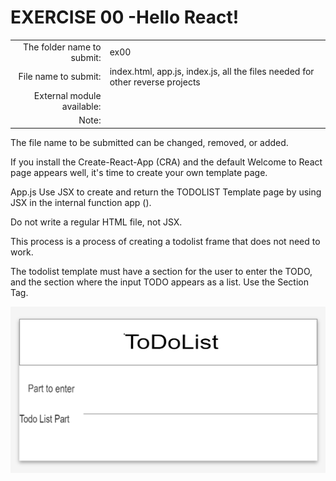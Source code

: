 # EXERCISE 00 -Hello React!

|                            |                 |
| -------------------:       | --------------- |
| The folder name to submit: | ex00 |
| File name to submit:       | index.html, app.js, index.js, all the files needed for other reverse projects                                       |
| External module available: |                 |
| Note:                      |                 |

The file name to be submitted can be changed, removed, or added.

If you install the Create-React-App (CRA) and the default Welcome to React page appears well, it's time to create your own template page.

App.js Use JSX to create and return the TODOLIST Template page by using JSX in the internal function app ().

Do not write a regular HTML file, not JSX.

This process is a process of creating a todolist frame that does not need to work.

The todolist template must have a section for the user to enter the TODO, and the section where the input TODO appears as a list.
Use the Section Tag.

![ex00](./ex00.png)
